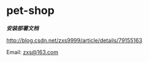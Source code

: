 # pet-shop
**_安装部署文档_**

http://blog.csdn.net/zxs9999/article/details/79155163

Email:  zxs@163.com
